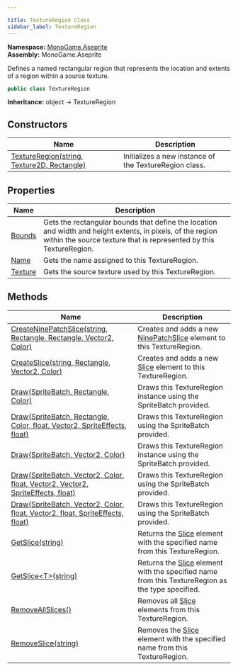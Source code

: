 ```yaml
---

title: TextureRegion Class
sidebar_label: TextureRegion
---
```

**Namespace:** [MonoGame.Aseprite](../)  
**Assembly:** MonoGame.Aseprite

Defines a named rectangular region that represents the location and extents of a region within a source texture.

```csharp
public class TextureRegion
```

**Inheritance:** object → TextureRegion

## Constructors

| Name                                                                 | Description                                            |
| -------------------------------------------------------------------- | ------------------------------------------------------ |
| [TextureRegion(string, Texture2D, Rectangle)](constructors/) | Initializes a new instance of the TextureRegion class. |

## Properties

| Name                             | Description                                                                                                                                                                      |
| -------------------------------- | -------------------------------------------------------------------------------------------------------------------------------------------------------------------------------- |
| [Bounds](Properties/Bounds)   | Gets the rectangular bounds that define the location and width and height extents, in pixels, of the region within the source texture that is represented by this TextureRegion. |
| [Name](Properties/Name)       | Gets the name assigned to this TextureRegion.                                                                                                                                    |
| [Texture](Properties/Texture) | Gets the source texture used by this TextureRegion.                                                                                                                              |

## Methods

| Name                                                                                                                                                                        | Description                                                                                                           |
| --------------------------------------------------------------------------------------------------------------------------------------------------------------------------- | --------------------------------------------------------------------------------------------------------------------- |
| [CreateNinePatchSlice(string, Rectangle, Rectangle, Vector2, Color)](Methods/CreateNinePatchSlice)                                                                       | Creates and adds a new [NinePatchSlice](../NinePatchSlice/) element to this TextureRegion.                    |
| [CreateSlice(string, Rectangle, Vector2, Color)](Methods/CreateSlice)                                                                                                    | Creates and adds a new [Slice](../Slice/) element to this TextureRegion.                                      |
| [Draw(SpriteBatch, Rectangle, Color)](Methods/Draw#drawspritebatch-rectangle-color)                                                                                      | Draws this TextureRegion instance using the SpriteBatch provided.                                                     |
| [Draw(SpriteBatch, Rectangle, Color, float, Vector2, SpriteEffects, float)](Methods/Draw#drawspritebatch-rectangle-color-float-vector2-spriteeffects-float)              | Draws this TextureRegion using the SpriteBatch provided.                                                              |
| [Draw(SpriteBatch, Vector2, Color)](Methods/Draw#drawspritebatch-vector2-color)                                                                                          | Draws this TextureRegion instance using the SpriteBatch provided.                                                     |
| [Draw(SpriteBatch, Vector2, Color, float, Vector2, Vector2, SpriteEffects, float)](Methods/Draw#drawspritebatch-vector2-color-float-vector2-vector2-spriteeffects-float) | Draws this TextureRegion using the SpriteBatch provided.                                                              |
| [Draw(SpriteBatch, Vector2, Color, float, Vector2, float, SpriteEffects, float)](Methods/Draw#drawspritebatch-vector2-color-float-vector2-float-spriteeffects-float)     | Draws this TextureRegion using the SpriteBatch provided.                                                              |
| [GetSlice(string)](Methods/GetSlice#getslicestring)                                                                                                                      | Returns the [Slice](../Slice/) element with the specified name from this TextureRegion.                       |
| [GetSlice\<T\>(string)](Methods/GetSlice#getslicetstring)                                                                                                                | Returns the [Slice](../Slice/) element with the specified name from this TextureRegion as the type specified. |
| [RemoveAllSlices()](Methods/RemoveAllSlices)                                                                                                                             | Removes all [Slice](../Slice/) elements from this TextureRegion.                                              |
| [RemoveSlice(string)](Methods/RemoveSlice)                                                                                                                               | Removes the [Slice](../Slice/) element with the specified name from this TextureRegion.                       |


